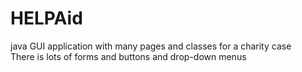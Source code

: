 # HELPAid
java GUI application with many pages and classes for a charity case  
There is lots of forms and buttons and drop-down menus 
